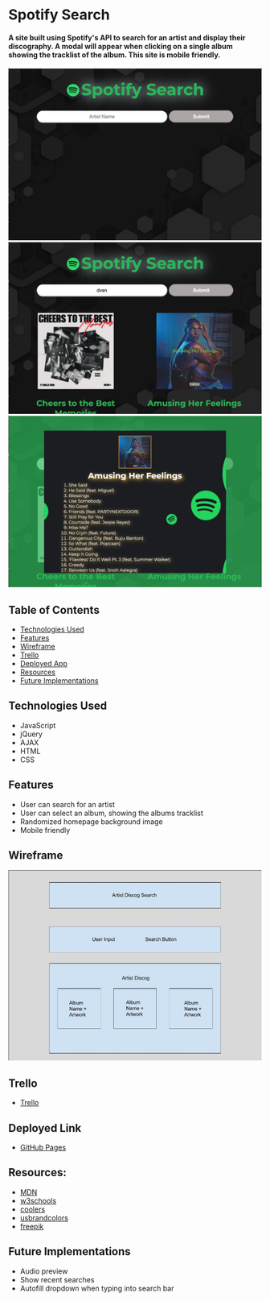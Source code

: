 
# Spotify Search

#### A site built using Spotify's API to search for an artist and display their discography. A modal will appear when clicking on a single album showing the tracklist of the album. This site is mobile friendly.

<img src="./images/readme/homepage.png" alt="Spotify Search Homepage"/>
<img src="./images/readme/search_artist.png" alt="Search Artist"/>
<img src="./images/readme/album_modal.png" alt="Album Modal"/>


## Table of Contents
- [Technologies Used](#technologiesused)
- [Features](#features)
- [Wireframe](#wireframe)
- [Trello](#trello)
- [Deployed App](#deployment)
- [Resources](#resources)
- [Future Implementations](#futureimplementations)

## <a name="technologiesused"></a> Technologies Used
- JavaScript
- jQuery
- AJAX
- HTML
- CSS

## <a name="features"></a> Features
- User can search for an artist
- User can select an album, showing the albums tracklist
- Randomized homepage background image
- Mobile friendly

## <a name="wireframe"></a> Wireframe
<img src="./images/project_1_wireframe.jpeg" alt="Spotify Search Wireframe"/>

## <a name="trello"></a> Trello
- [Trello](https://trello.com/b/ROT3DfpQ/show-artist-discog-spotify-api)

## <a name="deployment"></a> Deployed Link
- [GitHub Pages](https://plam1216.github.io/Spotify_Search/)

## <a name="resources"></a> Resources:
- [MDN](https://developer.mozilla.org/en-US/)
- [w3schools](https://www.w3schools.com/)
- [coolers](https://coolors.co/)
- [usbrandcolors](https://usbrandcolors.com/)
- [freepik](https://www.freepik.com/)

## <a name="futureimplementations"></a> Future Implementations
- Audio preview
- Show recent searches
- Autofill dropdown when typing into search bar
